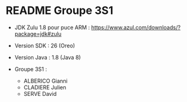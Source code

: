 # README Groupe 3S1

- JDK Zulu 1.8 pour puce ARM : https://www.azul.com/downloads/?package=jdk#zulu

- Version SDK : 26 (Oreo)

- Version Java : 1.8 (Java 8)

- Groupe 3S1 :
  - ALBERICO Gianni
  - CLADIERE Julien
  - SERVE David